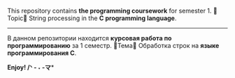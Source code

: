 This repository contains **the programming coursework** for semester 1.
:dizzy:Topic:dizzy:
String processing in the **C programming language**. 
    
-------------------------------------------------------------------

В данном репозитории находится **курсовая работа по программированию** за 1 семестр.
:dizzy:Тема:dizzy:
Обработка строк на **языке программирования С**.

**Enjoy! /ᐠ - ˕ -マ***
